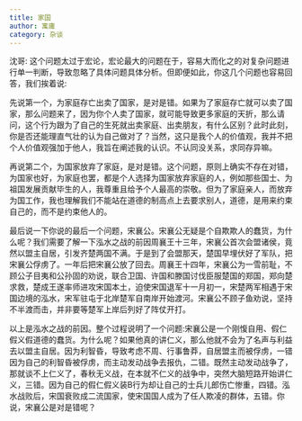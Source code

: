 ```yaml
---
title: 家国
author: 寓庸
category: 杂谈
---
```

沈哥:
这个问题太过于宏论，宏论最大的问题在于，容易大而化之的对复杂问题进行单一判断，导致忽略了具体问题具体分析。但即便如此，你这几个问题也容易回答，我们挨着说:

先说第一个，为家庭存亡出卖了国家，是对是错。如果为了家庭存亡就可以卖了国家，那么问题来了，因为你个人卖了国家，就可能导致更多家庭的天折，那么请问，这个行为跟为了自己的生死就出卖家庭、出卖朋友，有什么区别？此时此刻，你是否还能理直气壮的认为自己做对了？当然，这只是我个人的价值观，我并不把个人价值观强加于他人，我旨在阐述我的认识。不认同没关系，求同存异嘛。

再说第二个，为国家放弃了家庭，是对是错。这个问题，原则上确实不存在对错，为国家也好，为家庭也罢，都是个人选择为国家放弃家庭的人，例如那些国士、为祖国发展贡献毕生的人，我尊重且给予个人最高的崇敬。但为了家庭亲人，而放弃为国工作，我也理解我们不能站在道德的制高点上去要求别人，道德，是用来约束自己的，而不是约束他人的。

最后说一下你说的最后一个问题，宋襄公。宋襄公无疑是个自欺欺人的蠢货，为什么呢？我们需要了解一下泓水之战的前因周襄王十三年，宋襄公首次会盟诸侯，竟然以盟主自居，引发齐楚两国不满。于是到了会盟那天，楚国早埋伏好了军队，把宋襄公俘虏了。一年后把宋襄公放了回去。周襄王十四年，宋襄公为一雪前耻，不顾公子目夷和公孙固的劝说，联合卫国、许国和滕国讨伐臣服楚国的郑国，郑向楚求救，楚成王遂率师进攻宋国本土，迫使宋国退军十一月初一，宋楚两军相遇于宋国边境的泓水，宋军驻屯于北岸楚军自南岸开始渡河。宋襄公不顾子鱼劝说，坚持不半渡而击，并非要等楚军上岸后列好了阵仗开打。

以上是泓水之战的前因。整个过程说明了一个问题:宋襄公是一个刚愎自用、假仁假义假道德的蠢货。为什么呢？如果他真的讲仁义，那么他就不会为了名声与利益去以盟主自居。因为利智昏，导致考虑不周、行事鲁莽，自居盟主而被俘虏，一错因为自己的利智昏被俘虏，而主动发动战争去报仇，二错。既然主动发动战争了，那就谈不上仁义了，春秋无义战，在本就不仁义的战争中，突然大脑短路开始讲仁义，三错。因为自己的假仁假义装B行为却让自己的士兵儿郎伤亡惨重，四错。泓水战败后，宋国衰败成二流国家，使宋国国人成为了任人欺凌的群体，五错。你说，宋襄公是对是错呢？